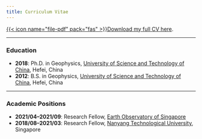 ```yaml
---
title: Curriculum Vitae
---
```


[{{< icon name="file-pdf" pack="fas" >}}Download my full CV here](YaoJiayuan-CV.pdf).

---

### Education

- **2018**: Ph.D. in Geophysics,
  [University of Science and Technology of China](http://en.ustc.edu.cn/), Hefei, China
- **2012**: B.S. in Geophysics,
  [University of Science and Technology of China](http://en.ustc.edu.cn/), Hefei, China

---

### Academic Positions

- **2021/04–2021/09**: Research Fellow,
  [Earth Observatory of Singapore](https://earthobservatory.sg/)
- **2018/08–2021/03**: Research Fellow,
  [Nanyang Technological University](https://www.ntu.edu.sg/), Singapore
